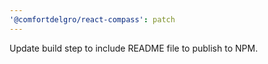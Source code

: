 ```yaml
---
'@comfortdelgro/react-compass': patch
---
```


Update build step to include README file to publish to NPM.
